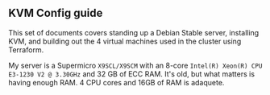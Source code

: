 ## KVM Config guide

This set of documents covers standing up a Debian Stable server, installing KVM, and building out the 4 virtual machines used in the cluster using Terraform.

My server is a Supermicro `X9SCL/X9SCM` with an 8-core `Intel(R) Xeon(R) CPU E3-1230 V2 @ 3.30GHz` and 32 GB of ECC RAM. It's old, but what matters is having enough RAM. 4 CPU cores and 16GB of RAM is adaquete.







